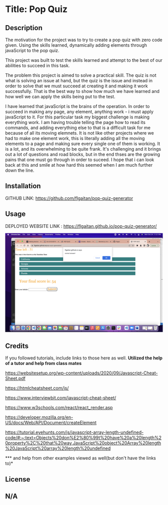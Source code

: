 # Title: Pop Quiz

## Description

The motivation for the project was to try to create a pop quiz with zero code given. Using the skills learned, dynamically adding elements through javaScript to the pop quiz.

This project was built to test the skills learned and attempt to the best of our abilities to succeed in this task. 

The problem this project is aimed to solve a practical skill. The quiz is not what is solving an issue at hand, but the quiz is the issue and instead in order to solve that we must succeed at creating it and making it work successfully. That is the best way to show how much we have learned and how well we can apply the skills being put to the test.

I have learned that javaScript is the brains of the operation. In order to succeed in making any page, any element, anything work - i must apply javaScript to it. For this particular task my biggest challenge is making everything work. I am having trouble telling the page how to read its commands, and adding everything else to that is a difficult task for me because of all its moving elemnets. It is not like other projects where we had to make one element work, this is literally adding all the moving elements to a page and making sure every single one of them is working. It is a lot, and its overwhelming to be quite frank. It's challenging and it brings out a lot of questions and road blocks, but in the end thses are the growing pains that one must go through in order to suceed. I hope that i can look back at this and smile at how hard this seemed when I am much further down the line. 


## Installation

GITHUB LINK:
https://github.com/flgaitan/pop-quiz-generator


## Usage

DEPLOYED WEBSITE LINK :
https://flgaitan.github.io/pop-quiz-generator/

![alt text](./assets/images/Screen%20Shot%20pop-quiz-generator%202022.png)

## Credits

If you followed tutorials, include links to those here as well.
**Utilized the help of a tutor and help from class mates**

https://websitesetup.org/wp-content/uploads/2020/09/Javascript-Cheat-Sheet.pdf

https://htmlcheatsheet.com/js/

https://www.interviewbit.com/javascript-cheat-sheet/

https://www.w3schools.com/react/react_render.asp

https://developer.mozilla.org/en-US/docs/Web/API/Document/createElement

https://tutorial.eyehunts.com/js/javascript-array-length-undefined-code/#:~:text=Objects%20don%E2%80%99t%20have%20a%20length%20property%2C%20that%20way,JavaScript%20object%20Array%20length%20JavaScript%20array%20length%20undefined

*** and help from other examples viewed as well(but don't have the links to)*

## License

N/A
---






































